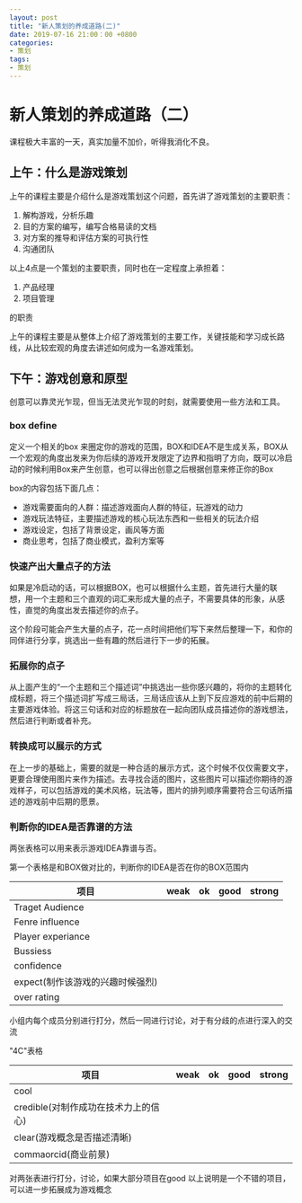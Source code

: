 ```yaml
---
layout: post
title: "新人策划的养成道路(二)"
date: 2019-07-16 21:00：00 +0800
categories:
- 策划
tags:
- 策划
---
```


# 新人策划的养成道路（二）

课程极大丰富的一天，真实加量不加价，听得我消化不良。

## 上午：什么是游戏策划

上午的课程主要是介绍什么是游戏策划这个问题，首先讲了游戏策划的主要职责：

1. 解构游戏，分析乐趣
2. 目的方案的编写，编写合格易读的文档
3. 对方案的推导和评估方案的可执行性
4. 沟通团队

以上4点是一个策划的主要职责，同时也在一定程度上承担着：

1. 产品经理
2. 项目管理

的职责

上午的课程主要是从整体上介绍了游戏策划的主要工作，关键技能和学习成长路线，从比较宏观的角度去讲述如何成为一名游戏策划。

## 下午：游戏创意和原型

创意可以靠灵光乍现，但当无法灵光乍现的时刻，就需要使用一些方法和工具。

### box define

定义一个相关的box 来圈定你的游戏的范围，BOX和IDEA不是生成关系，BOX从一个宏观的角度出发来为你后续的游戏开发限定了边界和指明了方向，既可以冷启动的时候利用Box来产生创意，也可以得出创意之后根据创意来修正你的Box

box的内容包括下面几点：

* 游戏需要面向的人群：描述游戏面向人群的特征，玩游戏的动力
* 游戏玩法特征，主要描述游戏的核心玩法东西和一些相关的玩法介绍
* 游戏设定，包括了背景设定，画风等方面
* 商业思考，包括了商业模式，盈利方案等 

### 快速产出大量点子的方法

如果是冷启动的话，可以根据BOX，也可以根据什么主题，首先进行大量的联想，用一个主题和三个直观的词汇来形成大量的点子，不需要具体的形象，从感性，直觉的角度出发去描述你的点子。

这个阶段可能会产生大量的点子，花一点时间把他们写下来然后整理一下，和你的同伴进行分享，挑选出一些有趣的然后进行下一步的拓展。

### 拓展你的点子

从上面产生的“一个主题和三个描述词”中挑选出一些你感兴趣的，将你的主题转化成标题，将三个描述词扩写成三局话，三局话应该从上到下反应游戏的前中后期的主要游戏体验。将这三句话和对应的标题放在一起向团队成员描述你的游戏想法，然后进行判断或者补充。

### 转换成可以展示的方式

在上一步的基础上，需要的就是一种合适的展示方式，这个时候不仅仅需要文字，更要合理使用图片来作为描述。去寻找合适的图片，这些图片可以描述你期待的游戏样子，可以包括游戏的美术风格，玩法等，图片的排列顺序需要符合三句话所描述的游戏前中后期的愿景。

### 判断你的IDEA是否靠谱的方法

两张表格可以用来表示游戏IDEA靠谱与否。

第一个表格是和BOX做对比的，判断你的IDEA是否在你的BOX范围内

| 项目| weak | ok |     good   | strong|
| ------ | ------ | ------ |-----|-----|
| Traget Audience|  |  | | |
| Fenre influence|  |  |
|Player experiance|
|Bussiess|
|confidence|
|expect(制作该游戏的兴趣时候强烈)|
|over rating|

小组内每个成员分别进行打分，然后一同进行讨论，对于有分歧的点进行深入的交流

"4C"表格

|项目|weak|ok|good|strong|
|---|----|---|----|------|
|cool|
|credible(对制作成功在技术力上的信心)|
|clear(游戏概念是否描述清晰)|
|commaorcid(商业前景)|

对两张表进行打分，讨论，如果大部分项目在good 以上说明是一个不错的项目，可以进一步拓展成为游戏概念
